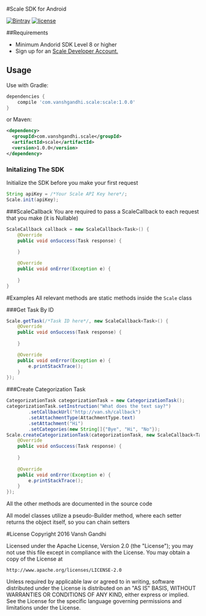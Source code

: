 #Scale SDK for Android

[![Bintray](https://img.shields.io/bintray/v/vanshg/maven/com.vanshgandhi.scale.svg)](http://jcenter.bintray.com/com/vanshgandhi/scale/scale/)
[![license](https://img.shields.io/badge/license-Apache%202-blue.svg)](https://github.com/vanshg/Scale/blob/master/LICENSE)

##Requirements
* Minimum Andorid SDK Level 8 or higher
* Sign up for an [Scale Developer Account.](https://dashboard.scaleapi.com)

## Usage

Use with Gradle:

```gradle
dependencies {
	compile 'com.vanshgandhi.scale:scale:1.0.0'
}
```
or Maven:
```xml
<dependency>
  <groupId>com.vanshgandhi.scale</groupId>
  <artifactId>scale</artifactId>
  <version>1.0.0</version>
</dependency>
```


### Initalizing The SDK

Initialize the SDK before you make your first request

```java
String apiKey = /*Your Scale API Key here*/;
Scale.init(apiKey);
```

###ScaleCallback
You are required to pass a ScaleCallback to each request that you make (it is Nullable)

```java
ScaleCallback callback = new ScaleCallback<Task>() {
    @Override
    public void onSuccess(Task response) {
        
    }

    @Override
    public void onError(Exception e) {
        
    }
}
```

#Examples
All relevant methods are static methods inside the `Scale` class

###Get Task By ID
```java
Scale.getTask(/*Task ID here*/, new ScaleCallback<Task>() {
    @Override
    public void onSuccess(Task response) {
        
    }

    @Override
    public void onError(Exception e) {
		e.printStackTrace();
    }
});
```
###Create Categorization Task
```java
CategorizationTask categorizationTask = new CategorizationTask();
categorizationTask.setInstruction("What does the text say?")
        .setCallbackUrl("http://van.sh/callback")
        .setAttachmentType(AttachmentType.text)
        .setAttachment("Hi")
        .setCategories(new String[]{"Bye", "Hi", "No"});
Scale.createCategorizationTask(categorizationTask, new ScaleCallback<Task>() {
	@Override
	public void onSuccess(Task response) {
	    
	}
	
	@Override
	public void onError(Exception e) {
	    e.printStackTrace();
	}
});
```

All the other methods are documented in the source code

All model classes utilize a pseudo-Builder method, where each setter returns the object itself, so you can chain setters

#License
Copyright 2016 Vansh Gandhi

Licensed under the Apache License, Version 2.0 (the "License");
you may not use this file except in compliance with the License.
You may obtain a copy of the License at

	http://www.apache.org/licenses/LICENSE-2.0

Unless required by applicable law or agreed to in writing, software
distributed under the License is distributed on an "AS IS" BASIS,
WITHOUT WARRANTIES OR CONDITIONS OF ANY KIND, either express or implied.
See the License for the specific language governing permissions and
limitations under the License.